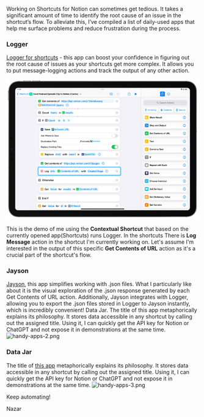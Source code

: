 Working on Shortcuts for Notion can sometimes get tedious. It takes a significant amount of time to identify the root cause of an issue in the shortcut’s flow. To alleviate this, I’ve compiled a list of daily-used apps that help me surface problems and reduce frustration during the process.
### Logger 
[Logger for shortcuts](https://apps.apple.com/ua/app/logger-for-shortcuts/id1611554653) - this app can boost your confidence in figuring out the root cause of issues as your shortcuts get more complex. It allows you to put message-logging actions and track the output of any other action.

![handy-apps-1.png](/assets/posts/handy-apps-1.png)

This is the demo of me using the **Contextual Shortcut** that based on the currently opened app(Shortcuts) runs Logger. In the shortcuts There is **Log Message** action in the shortcut I'm currently working on. Let's assume I'm interested in the output of this specific **Get Contents of URL** action as it's a crucial part of the shortcut's flow.
### Jayson
[Jayson](https://apps.apple.com/ua/app/jayson/id1468691718?mt=12), this app simplifies working with .json files. What I particularly like about it is the visual exploration of the .json response generated by each Get Contents of URL action. Additionally, Jayson integrates with Logger, allowing you to export the .json files stored in Logger to Jayson instantly, which is incredibly convenient!
Data Jar. The title of this app metaphorically explains its philosophy. It stores data accessible in any shortcut by calling out the assigned title. Using it, I can quickly get the API key for Notion or ChatGPT and not expose it in demonstrations at the same time.
![handy-apps-2.png](⁨/assets/posts/handy-apps-2.png)
### Data Jar
The title of [this app](https://apps.apple.com/ua/app/data-jar/id1453273600) metaphorically explains its philosophy. It stores data accessible in any shortcut by calling out the assigned title. Using it, I can quickly get the API key for Notion or ChatGPT and not expose it in demonstrations at the same time.
![handy-apps-3.png](⁨/assets/posts/handy-apps-3.png)

Keep automating!

Nazar
